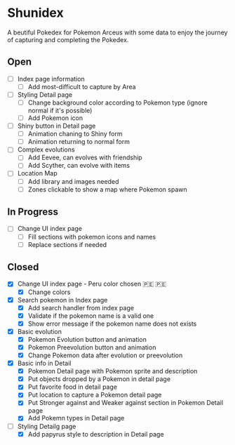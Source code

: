 # Shunidex
A beutiful Pokedex for Pokemon Arceus with some data to enjoy the journey of capturing and completing the Pokedex.

## Open
- [ ] Index page information
  - [ ] Add most-difficult to capture by Area
- [ ] Styling Detail page
  - [ ] Change background color according to Pokemon type (ignore normal if it's possible)
  - [ ] Add Pokemon icon
- [ ] Shiny button in Detail page
  - [ ] Animation chaning to Shiny form
  - [ ] Animation returning to normal form
- [ ] Complex evolutions
  - [ ] Add Eevee, can evolves with friendship
  - [ ] Add Scyther, can evolve with items
- [ ] Location Map
  - [ ] Add library and images needed
  - [ ] Zones clickable to show a map where Pokemon spawn

## In Progress
- [ ] Change UI index page
  - [ ] Fill sections with pokemon icons and names
  - [ ] Replace sections if needed

## Closed
- [x] Change UI index page - Peru color chosen &#127477;&#127466; 🇵🇪
  - [x] Change colors 
- [x] Search pokemon in Index page
  - [x] Add search handler from index page
  - [x] Validate if the pokemon name is a valid one
  - [x] Show error message if the pokemon name does not exists
- [x] Basic evolution
  - [x] Pokemon Evolution button and animation
  - [x] Pokemon Preevolution button and animation
  - [x] Change Pokemon data after evolution or preevolution
- [x] Basic info in Detail
  - [x] Pokemon Detail page with Pokemon sprite and description
  - [x] Put objects dropped by a Pokemon in detail page
  - [x] Put favorite food in detail page
  - [x] Put location to capture a Pokemon detail page
  - [x] Put Stronger against and Weaker against section in Pokemon Detail page
  - [x] Add Pokemn types in Detail page
- [ ] Styling Detailg page
  - [x] Add papyrus style to description in Detail page
